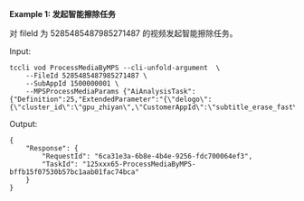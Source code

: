 **Example 1: 发起智能擦除任务**

对 fileId 为 5285485487985271487 的视频发起智能擦除任务。

Input: 

```
tccli vod ProcessMediaByMPS --cli-unfold-argument  \
    --FileId 5285485487985271487 \
    --SubAppId 1500000001 \
    --MPSProcessMediaParams {"AiAnalysisTask": {"Definition":25,"ExtendedParameter":"{\"delogo\":{\"cluster_id\":\"gpu_zhiyan\",\"CustomerAppId\":\"subtitle_erase_fast\"}}"}}
```

Output: 
```
{
    "Response": {
        "RequestId": "6ca31e3a-6b8e-4b4e-9256-fdc700064ef3",
        "TaskId": "125xxx65-ProcessMediaByMPS-bffb15f07530b57bc1aab01fac74bca"
    }
}
```

